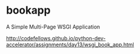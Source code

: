 bookapp
=======

A Simple Multi-Page WSGI Application

http://codefellows.github.io/python-dev-accelerator/assignments/day13/wsgi_book_app.html
